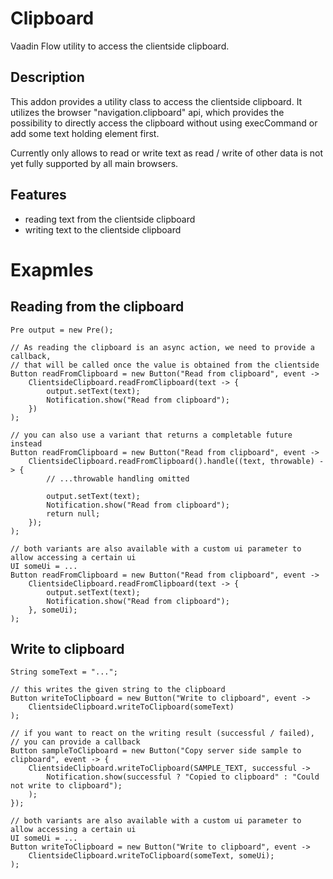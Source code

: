 # Clipboard

Vaadin Flow utility to access the clientside clipboard.

## Description

This addon provides a utility class to access the clientside clipboard. It utilizes the browser "navigation.clipboard" 
api, which provides the possibility to directly access the clipboard without using execCommand or 
add some text holding element first. 

Currently only allows to read or write text as read / write of other data
is not yet fully supported by all main browsers.

## Features
- reading text from the clientside clipboard
- writing text to the clientside clipboard

# Exapmles
## Reading from the clipboard
```
Pre output = new Pre();

// As reading the clipboard is an async action, we need to provide a callback,
// that will be called once the value is obtained from the clientside
Button readFromClipboard = new Button("Read from clipboard", event -> 
    ClientsideClipboard.readFromClipboard(text -> {
        output.setText(text);
        Notification.show("Read from clipboard");
    })
);

// you can also use a variant that returns a completable future instead
Button readFromClipboard = new Button("Read from clipboard", event -> 
    ClientsideClipboard.readFromClipboard().handle((text, throwable) -> {
        // ...throwable handling omitted
        
        output.setText(text);
        Notification.show("Read from clipboard");
        return null;
    });
);

// both variants are also available with a custom ui parameter to allow accessing a certain ui
UI someUi = ...
Button readFromClipboard = new Button("Read from clipboard", event -> 
    ClientsideClipboard.readFromClipboard(text -> {
        output.setText(text);
        Notification.show("Read from clipboard");
    }, someUi);
);

```

## Write to clipboard
```
String someText = "...";

// this writes the given string to the clipboard
Button writeToClipboard = new Button("Write to clipboard", event -> 
    ClientsideClipboard.writeToClipboard(someText)
);

// if you want to react on the writing result (successful / failed), 
// you can provide a callback
Button sampleToClipboard = new Button("Copy server side sample to clipboard", event -> {
    ClientsideClipboard.writeToClipboard(SAMPLE_TEXT, successful ->
        Notification.show(successful ? "Copied to clipboard" : "Could not write to clipboard"); 
    );
});

// both variants are also available with a custom ui parameter to allow accessing a certain ui
UI someUi = ...
Button writeToClipboard = new Button("Write to clipboard", event -> 
    ClientsideClipboard.writeToClipboard(someText, someUi);
);

```